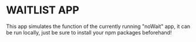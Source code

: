 # WAITLIST APP

This app simulates the function of the currently running "noWait" app, it can be run locally, just be sure to install your npm packages beforehand!
